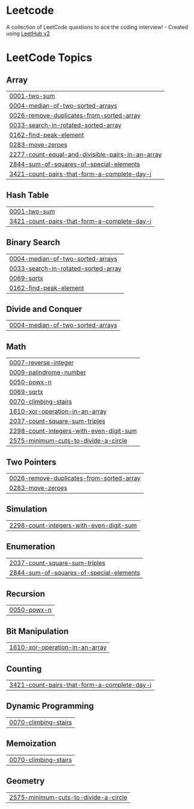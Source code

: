 # Leetcode
A collection of LeetCode questions to ace the coding interview! - Created using [LeetHub v2](https://github.com/arunbhardwaj/LeetHub-2.0)

<!---LeetCode Topics Start-->
# LeetCode Topics
## Array
|  |
| ------- |
| [0001-two-sum](https://github.com/akashsaravanan-2006/Leetcode/tree/master/0001-two-sum) |
| [0004-median-of-two-sorted-arrays](https://github.com/akashsaravanan-2006/Leetcode/tree/master/0004-median-of-two-sorted-arrays) |
| [0026-remove-duplicates-from-sorted-array](https://github.com/akashsaravanan-2006/Leetcode/tree/master/0026-remove-duplicates-from-sorted-array) |
| [0033-search-in-rotated-sorted-array](https://github.com/akashsaravanan-2006/Leetcode/tree/master/0033-search-in-rotated-sorted-array) |
| [0162-find-peak-element](https://github.com/akashsaravanan-2006/Leetcode/tree/master/0162-find-peak-element) |
| [0283-move-zeroes](https://github.com/akashsaravanan-2006/Leetcode/tree/master/0283-move-zeroes) |
| [2277-count-equal-and-divisible-pairs-in-an-array](https://github.com/akashsaravanan-2006/Leetcode/tree/master/2277-count-equal-and-divisible-pairs-in-an-array) |
| [2844-sum-of-squares-of-special-elements](https://github.com/akashsaravanan-2006/Leetcode/tree/master/2844-sum-of-squares-of-special-elements) |
| [3421-count-pairs-that-form-a-complete-day-i](https://github.com/akashsaravanan-2006/Leetcode/tree/master/3421-count-pairs-that-form-a-complete-day-i) |
## Hash Table
|  |
| ------- |
| [0001-two-sum](https://github.com/akashsaravanan-2006/Leetcode/tree/master/0001-two-sum) |
| [3421-count-pairs-that-form-a-complete-day-i](https://github.com/akashsaravanan-2006/Leetcode/tree/master/3421-count-pairs-that-form-a-complete-day-i) |
## Binary Search
|  |
| ------- |
| [0004-median-of-two-sorted-arrays](https://github.com/akashsaravanan-2006/Leetcode/tree/master/0004-median-of-two-sorted-arrays) |
| [0033-search-in-rotated-sorted-array](https://github.com/akashsaravanan-2006/Leetcode/tree/master/0033-search-in-rotated-sorted-array) |
| [0069-sqrtx](https://github.com/akashsaravanan-2006/Leetcode/tree/master/0069-sqrtx) |
| [0162-find-peak-element](https://github.com/akashsaravanan-2006/Leetcode/tree/master/0162-find-peak-element) |
## Divide and Conquer
|  |
| ------- |
| [0004-median-of-two-sorted-arrays](https://github.com/akashsaravanan-2006/Leetcode/tree/master/0004-median-of-two-sorted-arrays) |
## Math
|  |
| ------- |
| [0007-reverse-integer](https://github.com/akashsaravanan-2006/Leetcode/tree/master/0007-reverse-integer) |
| [0009-palindrome-number](https://github.com/akashsaravanan-2006/Leetcode/tree/master/0009-palindrome-number) |
| [0050-powx-n](https://github.com/akashsaravanan-2006/Leetcode/tree/master/0050-powx-n) |
| [0069-sqrtx](https://github.com/akashsaravanan-2006/Leetcode/tree/master/0069-sqrtx) |
| [0070-climbing-stairs](https://github.com/akashsaravanan-2006/Leetcode/tree/master/0070-climbing-stairs) |
| [1610-xor-operation-in-an-array](https://github.com/akashsaravanan-2006/Leetcode/tree/master/1610-xor-operation-in-an-array) |
| [2037-count-square-sum-triples](https://github.com/akashsaravanan-2006/Leetcode/tree/master/2037-count-square-sum-triples) |
| [2298-count-integers-with-even-digit-sum](https://github.com/akashsaravanan-2006/Leetcode/tree/master/2298-count-integers-with-even-digit-sum) |
| [2575-minimum-cuts-to-divide-a-circle](https://github.com/akashsaravanan-2006/Leetcode/tree/master/2575-minimum-cuts-to-divide-a-circle) |
## Two Pointers
|  |
| ------- |
| [0026-remove-duplicates-from-sorted-array](https://github.com/akashsaravanan-2006/Leetcode/tree/master/0026-remove-duplicates-from-sorted-array) |
| [0283-move-zeroes](https://github.com/akashsaravanan-2006/Leetcode/tree/master/0283-move-zeroes) |
## Simulation
|  |
| ------- |
| [2298-count-integers-with-even-digit-sum](https://github.com/akashsaravanan-2006/Leetcode/tree/master/2298-count-integers-with-even-digit-sum) |
## Enumeration
|  |
| ------- |
| [2037-count-square-sum-triples](https://github.com/akashsaravanan-2006/Leetcode/tree/master/2037-count-square-sum-triples) |
| [2844-sum-of-squares-of-special-elements](https://github.com/akashsaravanan-2006/Leetcode/tree/master/2844-sum-of-squares-of-special-elements) |
## Recursion
|  |
| ------- |
| [0050-powx-n](https://github.com/akashsaravanan-2006/Leetcode/tree/master/0050-powx-n) |
## Bit Manipulation
|  |
| ------- |
| [1610-xor-operation-in-an-array](https://github.com/akashsaravanan-2006/Leetcode/tree/master/1610-xor-operation-in-an-array) |
## Counting
|  |
| ------- |
| [3421-count-pairs-that-form-a-complete-day-i](https://github.com/akashsaravanan-2006/Leetcode/tree/master/3421-count-pairs-that-form-a-complete-day-i) |
## Dynamic Programming
|  |
| ------- |
| [0070-climbing-stairs](https://github.com/akashsaravanan-2006/Leetcode/tree/master/0070-climbing-stairs) |
## Memoization
|  |
| ------- |
| [0070-climbing-stairs](https://github.com/akashsaravanan-2006/Leetcode/tree/master/0070-climbing-stairs) |
## Geometry
|  |
| ------- |
| [2575-minimum-cuts-to-divide-a-circle](https://github.com/akashsaravanan-2006/Leetcode/tree/master/2575-minimum-cuts-to-divide-a-circle) |
<!---LeetCode Topics End-->